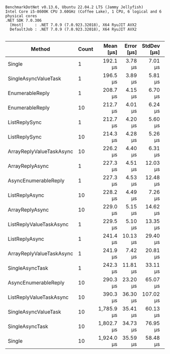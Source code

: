 ```

BenchmarkDotNet v0.13.6, Ubuntu 22.04.2 LTS (Jammy Jellyfish)
Intel Core i5-8600K CPU 3.60GHz (Coffee Lake), 1 CPU, 6 logical and 6 physical cores
.NET SDK 7.0.306
  [Host]     : .NET 7.0.9 (7.0.923.32018), X64 RyuJIT AVX2
  DefaultJob : .NET 7.0.9 (7.0.923.32018), X64 RyuJIT AVX2


```
|                   Method | Count |  Mean [μs] | Error [μs] | StdDev [μs] | Median [μs] |    Gen0 | Allocated [B] |
|------------------------- |------ |-----------:|-----------:|------------:|------------:|--------:|--------------:|
|                   Single |     1 |   192.1 μs |    3.78 μs |     7.01 μs |    191.0 μs |  1.4648 |        6878 B |
|     SingleAsyncValueTask |     1 |   196.5 μs |    3.89 μs |     5.81 μs |    196.1 μs |  1.4648 |        7205 B |
|          EnumerableReply |     1 |   208.7 μs |    4.15 μs |     6.70 μs |    210.0 μs |  1.4648 |        8234 B |
|          EnumerableReply |    10 |   212.7 μs |    4.01 μs |     6.24 μs |    211.9 μs |  1.4648 |        8693 B |
|            ListReplySync |     1 |   212.7 μs |    4.20 μs |     5.60 μs |    211.8 μs |  1.9531 |       10997 B |
|            ListReplySync |    10 |   214.3 μs |    4.28 μs |     5.26 μs |    214.5 μs |  2.4414 |       11442 B |
| ArrayReplyValueTaskAsync |    10 |   226.2 μs |    4.40 μs |     6.31 μs |    227.4 μs |  1.9531 |       10383 B |
|          ArrayReplyAsync |     1 |   227.3 μs |    4.51 μs |    12.03 μs |    225.4 μs |  1.9531 |        9761 B |
|     AsyncEnumerableReply |     1 |   227.3 μs |    4.53 μs |    12.48 μs |    226.9 μs |  1.4648 |        8465 B |
|           ListReplyAsync |    10 |   228.2 μs |    4.49 μs |     7.26 μs |    227.1 μs |  1.9531 |       11778 B |
|          ArrayReplyAsync |    10 |   229.0 μs |    5.15 μs |    14.62 μs |    226.7 μs |  1.9531 |       10369 B |
|  ListReplyValueTaskAsync |     1 |   229.5 μs |    5.10 μs |    13.35 μs |    226.6 μs |  2.4414 |       11349 B |
|           ListReplyAsync |     1 |   241.4 μs |   10.13 μs |    29.40 μs |    229.1 μs |  1.9531 |       11269 B |
| ArrayReplyValueTaskAsync |     1 |   241.9 μs |    7.42 μs |    20.81 μs |    237.1 μs |  1.9531 |        9774 B |
|          SingleAsyncTask |     1 |   242.3 μs |   11.81 μs |    33.11 μs |    232.2 μs |  0.9766 |        7175 B |
|     AsyncEnumerableReply |    10 |   290.3 μs |   23.20 μs |    65.07 μs |    260.4 μs |  1.9531 |        9781 B |
|  ListReplyValueTaskAsync |    10 |   390.3 μs |   36.30 μs |   107.02 μs |    406.1 μs |  2.4414 |       11797 B |
|     SingleAsyncValueTask |    10 | 1,785.9 μs |   35.41 μs |    60.13 μs |  1,770.8 μs | 11.7188 |       68212 B |
|          SingleAsyncTask |    10 | 1,802.7 μs |   34.73 μs |    76.95 μs |  1,785.9 μs | 11.7188 |       68144 B |
|                   Single |    10 | 1,924.0 μs |   35.59 μs |    58.48 μs |  1,916.7 μs | 11.7188 |       66939 B |
